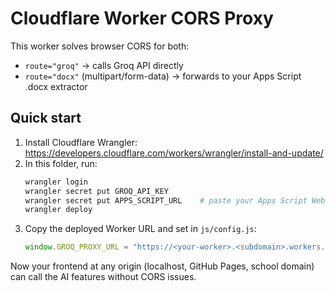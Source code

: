 
# Cloudflare Worker CORS Proxy

This worker solves browser CORS for both:
- `route="groq"` → calls Groq API directly
- `route="docx"` (multipart/form-data) → forwards to your Apps Script .docx extractor

## Quick start
1) Install Cloudflare Wrangler: https://developers.cloudflare.com/workers/wrangler/install-and-update/
2) In this folder, run:
   ```bash
   wrangler login
   wrangler secret put GROQ_API_KEY
   wrangler secret put APPS_SCRIPT_URL    # paste your Apps Script Web App URL
   wrangler deploy
   ```
3) Copy the deployed Worker URL and set in `js/config.js`:
   ```js
   window.GROQ_PROXY_URL = "https://<your-worker>.<subdomain>.workers.dev";
   ```

Now your frontend at any origin (localhost, GitHub Pages, school domain) can call the AI features without CORS issues.

